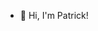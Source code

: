 - 👋 Hi, I'm Patrick!


<!--
- 👋 Hi, I’m @patricklopdrup
- 👨‍🎓 I'm studying a Master's Degree in Computer Science and Engineering at The Technical University of Denmark (DTU).
- 👀 I’m interested in ...
- 🌱 I’m currently learning ...
- 💞️ I’m looking to collaborate on ...
- 📫 How to reach me ...
-->

<!---
patricklopdrup/patricklopdrup is a ✨ special ✨ repository because its `README.md` (this file) appears on your GitHub profile.
You can click the Preview link to take a look at your changes.
--->
